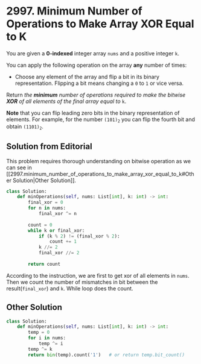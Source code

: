 # 2997. Minimum Number of Operations to Make Array XOR Equal to K

You are given a **0-indexed** integer array `nums` and a positive integer `k`.

You can apply the following operation on the array **any** number of times:

- Choose any element of the array and flip a bit in its binary representation. Flipping a bit means changing a `0` to `1` or vice versa.

Return *the **minimum** number of operations required to make the bitwise **XOR** of all elements of the final array equal to* `k`.

**Note** that you can flip leading zero bits in the binary representation of elements. For example, for the number <code>(101)<sub>2</sub></code> you can flip the fourth bit and obtain <code>(1101)<sub>2</sub></code>.

## Solution from Editorial

This problem requires thorough understanding on bitwise operation as we can see in [[2997.minimum_number_of_operations_to_make_array_xor_equal_to_k#Other Solution|Other Solution]].

```python
class Solution:
    def minOperations(self, nums: List[int], k: int) -> int:
        final_xor = 0
        for n in nums:
            final_xor ^= n
        
        count = 0
        while k or final_xor:
            if (k % 2) != (final_xor % 2):
                count += 1
            k //= 2
            final_xor //= 2
        
        return count
```

According to the instruction, we are first to get xor of all elements in `nums`. Then we count the number of mismatches in bit between the result(`final_xor`) and `k`. While loop does the count.

## Other Solution

```python
class Solution:
    def minOperations(self, nums: List[int], k: int) -> int:
        temp = 0
        for i in nums:
            temp ^= i
        temp ^= k
        return bin(temp).count('1')   # or return temp.bit_count()
```